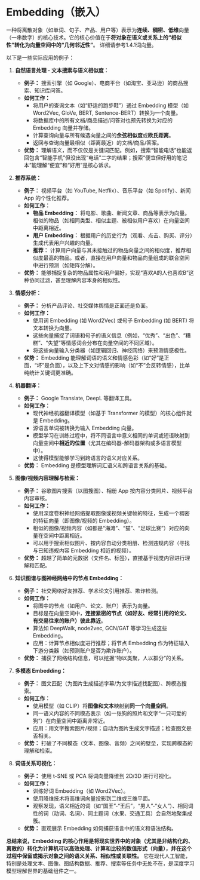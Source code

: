 # Embedding（嵌入）
一种将离散对象（如单词、句子、产品、用户等）表示为**连续、稠密、低维**向量（一串数字）的核心技术。它的核心价值在于**将对象在语义或关系上的“相似性”转化为向量空间中的“几何邻近性”**。
详细请参考1.4.1词向量。

以下是一些实际应用的例子：

1.  **自然语言处理 - 文本搜索与语义相似度：**
    *   **例子：** 搜索引擎（如 Google）、电商平台（如淘宝、亚马逊）的商品搜索、知识库问答。
    *   **如何工作：**
        *   将用户的查询文本（如“舒适的跑步鞋”）通过 Embedding 模型（如 Word2Vec, GloVe, BERT, Sentence-BERT）转换为一个向量。
        *   将数据库中的所有文档/商品描述/问答对也预先转换为对应的 Embedding 向量并存储。
        *   计算查询向量与所有候选向量之间的**余弦相似度**或**欧氏距离**。
        *   返回与查询向量最相似（距离最近）的文档/商品/答案。
    *   **优势：** 理解语义，而不仅仅是关键词匹配。例如，搜索“智能电话”也能返回包含“智能手机”但没出现“电话”二字的结果；搜索“便宜但好用的笔记本”能理解“便宜”和“好用”是核心诉求。

2.  **推荐系统：**
    *   **例子：** 视频平台（如 YouTube, Netflix）、音乐平台（如 Spotify）、新闻 App 的个性化推荐。
    *   **如何工作：**
        *   **物品 Embedding：** 将电影、歌曲、新闻文章、商品等表示为向量。相似的物品（如相同类型、相似主题、被相似用户喜欢）在向量空间中距离相近。
        *   **用户 Embedding：** 根据用户的历史行为（观看、点击、购买、评分）生成代表用户兴趣的向量。
        *   **推荐：** 计算用户向量与其未接触过的物品向量之间的相似度，推荐相似度最高的物品。或者，直接在用户向量和物品向量组成的联合空间中进行预测（如矩阵分解）。
    *   **优势：** 能够捕捉复杂的物品属性和用户偏好，实现“喜欢A的人也喜欢B”这种协同过滤，甚至理解内容本身的相似性。

3.  **情感分析：**
    *   **例子：** 分析产品评论、社交媒体舆情是正面还是负面。
    *   **如何工作：**
        *   使用词 Embedding (如 Word2Vec) 或句子 Embedding (如 BERT) 将文本转换为向量。
        *   这些向量捕捉了词语和句子的语义信息（例如，“优秀”、“出色”、“糟糕”、“失望”等情感词会分布在向量空间的不同区域）。
        *   将这些向量输入分类器（如逻辑回归、神经网络）来预测情感极性。
    *   **优势：** Embedding 能理解词语的语义和情感色彩（如“好”是正面，“坏”是负面），以及上下文对情感的影响（如“不”会反转情感），比单纯统计关键词更准确。

4.  **机器翻译：**
    *   **例子：** Google Translate, DeepL 等翻译工具。
    *   **如何工作：**
        *   现代神经机器翻译模型（如基于 Transformer 的模型）的核心组件就是 Embedding。
        *   源语言单词被转换为输入 Embedding 向量。
        *   模型学习在训练过程中，将不同语言中意义相同的单词或短语映射到向量空间中**相近的位置**（尤其在编码器-解码器架构或多语言模型中）。
        *   这使得模型能够学习到跨语言的语义对应关系。
    *   **优势：** Embedding 是模型理解词汇语义和跨语言关系的基础。

5.  **图像/视频内容理解与检索：**
    *   **例子：** 谷歌图片搜索（以图搜图）、相册 App 按内容分类照片、视频平台内容审核。
    *   **如何工作：**
        *   使用深度卷积神经网络提取图像或视频关键帧的特征，生成一个稠密的特征向量（即图像/视频的 Embedding）。
        *   相似的图像/视频内容（如都是“海滩”、“猫”、“足球比赛”）对应的向量在空间中距离相近。
        *   可以用于搜索相似图片、按内容自动分类相册、检测违规内容（寻找与已知违规内容 Embedding 相近的视频）。
    *   **优势：** 超越了简单的元数据（文件名、标签），直接基于视觉内容进行理解和匹配。

6.  **知识图谱与图神经网络中的节点 Embedding：**
    *   **例子：** 社交网络好友推荐、学术论文引用推荐、欺诈检测。
    *   **如何工作：**
        *   将图中的节点（如用户、论文、账户）表示为向量。
        *   目标是在向量空间中，**连接紧密的节点（如好友、经常引用的论文、有交易往来的账户）彼此靠近**。
        *   算法如 DeepWalk, node2vec, GCN/GAT 等学习生成这些 Embedding。
        *   应用：计算节点相似度进行推荐；将节点 Embedding 作为特征输入下游分类器（如预测账户是否为欺诈账户）。
    *   **优势：** 捕获了网络结构信息，可以挖掘“物以类聚，人以群分”的关系。

7.  **多模态 Embedding：**
    *   **例子：** 图文匹配（为图片生成描述字幕/为文字描述找配图）、跨模态搜索。
    *   **如何工作：**
        *   使用模型（如 CLIP）将**图像和文本**映射到**同一个向量空间**。
        *   同一语义内容的不同模态表示（如一张狗的照片和文字“一只可爱的狗”）在向量空间中距离非常近。
        *   应用：用文字搜索图片/视频；自动为图片生成文字描述；检查图文是否相关。
    *   **优势：** 打破了不同模态（文本、图像、音频）之间的壁垒，实现跨模态的理解和检索。

8.  **词语关系可视化：**
    *   **例子：** 使用 t-SNE 或 PCA 将词向量降维到 2D/3D 进行可视化。
    *   **如何工作：**
        *   训练好词 Embedding（如 Word2Vec）。
        *   使用降维技术将高维词向量投影到二维或三维平面。
        *   观察发现，语义相近的词（如“国王”-“王后”，“男人”-“女人”）、相同词性的词（动词、名词）、同主题词（水果、交通工具）会自然地聚集成簇。
    *   **优势：** 直观展示 Embedding 如何捕获语言中的语义和语法结构。

**总结来说，Embedding 的核心作用是将现实世界中的对象（尤其是非结构化的、离散的）转化为计算机可以高效处理、计算和比较的数值形式（向量），并在这个过程中保留或揭示对象之间的语义关系、相似性或关联性。** 它在现代人工智能，特别是处理文本、图像、图结构数据、推荐、搜索等任务中无处不在，是深度学习模型理解世界的基础组件之一。